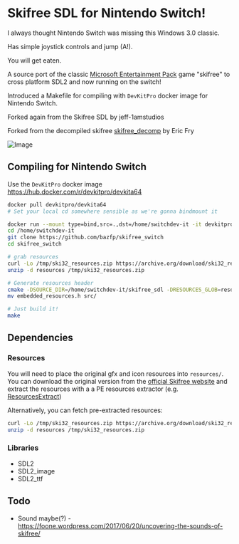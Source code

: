 Skifree SDL for Nintendo Switch!
=================================

I always thought Nintendo Switch was missing this Windows 3.0 classic.

Has simple joystick controls and jump (A!).

You will get eaten.

A source port of the classic [Microsoft Entertainment Pack](https://en.wikipedia.org/wiki/Microsoft_Entertainment_Pack) game "skifree" to cross platform SDL2 and now running on the switch!

Introduced a Makefile for compiling with `DevKitPro` docker image for Nintendo Switch.

Forked again from the Skifree SDL by jeff-1amstudios 

Forked from the decompiled skifree [skifree_decomp](https://github.com/yuv422/skifree_decomp) by Eric Fry

![Image](https://github.com/user-attachments/assets/50e47f1b-4472-47d0-beb5-9f98bee83da7)

## Compiling for Nintendo Switch

Use the `DevKitPro` docker image https://hub.docker.com/r/devkitpro/devkita64

```sh
docker pull devkitpro/devkita64
# Set your local cd somewhere sensible as we're gonna bindmount it

docker run --mount type=bind,src=.,dst=/home/switchdev-it -it devkitpro/devkita64 bash
cd /home/switchdev-it
git clone https://github.com/bazfp/skifree_switch
cd skifree_switch

# grab resources
curl -Lo /tmp/ski32_resources.zip https://archive.org/download/ski32_resources/ski32_resources.zip
unzip -d resources /tmp/ski32_resources.zip

# Generate resources header
cmake -DSOURCE_DIR=/home/switchdev-it/skifree_sdl -DRESOURCES_GLOB=resources/* -P /home/switchdev-it/skifree_switch/cmake/EmbedResources.cmake
mv embedded_resources.h src/

# Just build it!
make
```

## Dependencies
### Resources
You will need to place the original gfx and icon resources into `resources/`.
You can download the original version
from the [official Skifree website](https://ski.ihoc.net/) and extract the resources with a a PE resources extractor (e.g. [ResourcesExtract](https://www.nirsoft.net/utils/resources_extract.html))

Alternatively, you can fetch pre-extracted resources: 
```sh
curl -Lo /tmp/ski32_resources.zip https://archive.org/download/ski32_resources/ski32_resources.zip
unzip -d resources /tmp/ski32_resources.zip
```

### Libraries
- SDL2
- SDL2_image
- SDL2_ttf

## Todo
- Sound maybe(?) - https://foone.wordpress.com/2017/06/20/uncovering-the-sounds-of-skifree/

